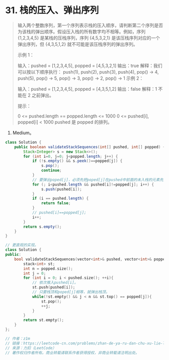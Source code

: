 # 31. 栈的压入、弹出序列

> 输入两个整数序列，第一个序列表示栈的压入顺序，请判断第二个序列是否为该栈的弹出顺序。假设压入栈的所有数字均不相等。例如，序列 {1,2,3,4,5} 是某栈的压栈序列，序列 {4,5,3,2,1} 是该压栈序列对应的一个弹出序列，但 {4,3,5,1,2} 就不可能是该压栈序列的弹出序列。
>
> 示例 1：
>
> 输入：pushed = [1,2,3,4,5], popped = [4,5,3,2,1]
> 输出：true
> 解释：我们可以按以下顺序执行：
> push(1), push(2), push(3), push(4), pop() -> 4,
> push(5), pop() -> 5, pop() -> 3, pop() -> 2, pop() -> 1
> 示例 2：
>
> 输入：pushed = [1,2,3,4,5], popped = [4,3,5,1,2]
> 输出：false
> 解释：1 不能在 2 之前弹出。
>
>
> 提示：
>
> 0 <= pushed.length == popped.length <= 1000
> 0 <= pushed[i], popped[i] < 1000
> pushed 是 popped 的排列。
>

1. Medium。

```java
class Solution {
    public boolean validateStackSequences(int[] pushed, int[] popped) {
        Stack<Integer> s = new Stack<>();
        for (int i=0, j=0; j<popped.length; j++) {
            if (!s.empty() && s.peek()==popped[j]) {
                s.pop();
                continue;
            }
            // 要弹出poped[j]，必须先把poped[j]在pushed中前面的未入栈的元素先入栈。
            for (; i<pushed.length && pushed[i]!=popped[j]; i++) {
                s.push(pushed[i]);
            }
            if (i == pushed.length) {
                return false;
            }
            // pushed[i]==popped[j];
            i++;
        }
        return s.empty();
    }
}
```

```cpp
// 更直观的实现。
class Solution {
public:
    bool validateStackSequences(vector<int>& pushed, vector<int>& popped) {
        stack<int> st;
        int n = popped.size();
        int j = 0;
        for (int i = 0; i < pushed.size(); ++i){
            // 依次推入pushed[i]。
            st.push(pushed[i]);
            // 只要栈顶和poped[j]相等，就弹出栈顶。
            while(!st.empty() && j < n && st.top() == popped[j]){
                st.pop();
                ++j;
            }
        }
        return st.empty();
    }
};

// 作者：z1m
// 链接：https://leetcode-cn.com/problems/zhan-de-ya-ru-dan-chu-xu-lie-lcof/solution/tan-xin-by-z1m/
// 来源：力扣（LeetCode）
// 著作权归作者所有。商业转载请联系作者获得授权，非商业转载请注明出处。
```

